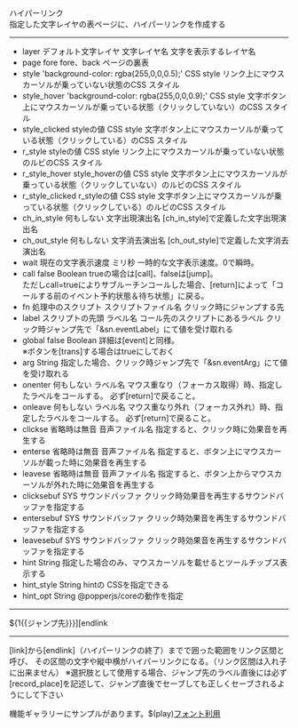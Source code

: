 ハイパーリンク  
指定した文字レイヤの表ページに、ハイパーリンクを作成する

***
- layer		デフォルト文字レイヤ	文字レイヤ名	文字を表示するレイヤ名
- page		fore	fore、back	ページの裏表
- style		'background-color: rgba(255,0,0,0.5);'	CSS style	リンク上にマウスカーソルが乗っていない状態のCSS スタイル
- style_hover		'background-color: rgba(255,0,0,0.9);'	CSS style	文字ボタン上にマウスカーソルが乗っている状態（クリックしていない）のCSS スタイル
- style_clicked		styleの値	CSS style	文字ボタン上にマウスカーソルが乗っている状態（クリックしている）のCSS スタイル
- r_style		styleの値	CSS style	リンク上にマウスカーソルが乗っていない状態のルビのCSS スタイル
- r_style_hover		style_hoverの値	CSS style	文字ボタン上にマウスカーソルが乗っている状態（クリックしていない）のルビのCSS スタイル
- r_style_clicked		r_styleの値	CSS style	文字ボタン上にマウスカーソルが乗っている状態（クリックしている）のルビのCSS スタイル
- ch_in_style		何もしない	文字出現演出名	[ch_in_style]で定義した文字出現演出名
- ch_out_style		何もしない	文字消去演出名	[ch_out_style]で定義した文字消去演出名
- wait		現在の文字表示速度	ミリ秒	一時的な文字表示速度。0で瞬時。
- call		false	Boolean	trueの場合は[call]、falseは[jump]。<br/>ただしcall=trueによりサブルーチンコールした場合、[return]によって「コールする前のイベント予約状態＆待ち状態」に戻る。
- fn		処理中のスクリプト	スクリプトファイル名	クリック時にジャンプする先
- label		スクリプトの先頭	ラベル名	コール先のスクリプトにあるラベル	クリック時ジャンプ先で「&sn.eventLabel」にて値を受け取れる
- global		false	Boolean	詳細は[event]と同様。<br/>※ボタンを[trans]する場合はtrueにしておく
- arg			String	指定した場合、クリック時ジャンプ先で「&sn.eventArg」にて値を受け取れる
- onenter		何もしない	ラベル名	マウス重なり（フォーカス取得）時、指定したラベルをコールする。 必ず[return]で戻ること。
- onleave		何もしない	ラベル名	マウス重なり外れ（フォーカス外れ）時、指定したラベルをコールする。 必ず[return]で戻ること。
- clickse		省略時は無音	音声ファイル名	指定すると、クリック時に効果音を再生する
- enterse		省略時は無音	音声ファイル名	指定すると、ボタン上にマウスカーソルが載った時に効果音を再生する
- leavese		省略時は無音	音声ファイル名	指定すると、ボタン上からマウスカーソルが外れた時に効果音を再生する
- clicksebuf		SYS	サウンドバッファ	クリック時効果音を再生するサウンドバッファを指定する
- entersebuf		SYS	サウンドバッファ	クリック時効果音を再生するサウンドバッファを指定する
- leavesebuf		SYS	サウンドバッファ	クリック時効果音を再生するサウンドバッファを指定する
- hint			String	指定した場合のみ、マウスカーソルを載せるとツールチップス表示する
- hint_style			String	hintの CSSを指定できる
- hint_opt			String	@popperjs/coreの動作を指定

***
${1{{ジャンプ先}}}][endlink

***
[link]から[endlink]（ハイパーリンクの終了）までで囲った範囲をリンク区間と呼び、
その区間の文字や縦中横がハイパーリンクになる。（リンク区間は入れ子に出来ません）
※選択肢として使用する場合、ジャンプ先のラベル直後には必ず[record_place]を記述して、ジャンプ直後でセーブしても正しくセーブされるようにして下さい

機能ギャラリーにサンプルがあります。$(play)[フォント利用](https://famibee.github.io/SKYNovel_gallery/?cur=ch_button)
